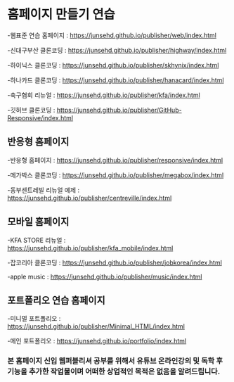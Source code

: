 <h1>홈페이지 만들기 연습</h1>


-웹표준 연습 홈페이지 : https://junsehd.github.io/publisher/web/index.html

-신대구부산 클론코딩 : https://junsehd.github.io/publisher/highway/index.html

-하이닉스 클론코딩 : https://junsehd.github.io/publisher/skhynix/index.html

-하나카드 클론코딩 : https://junsehd.github.io/publisher/hanacard/index.html

-축구협회 리뉴얼 : https://junsehd.github.io/publisher/kfa/index.html

-깃허브 클론코딩 : https://junsehd.github.io/publisher/GitHub-Responsive/index.html


<h2>반응형 홈페이지</h2>

-반응형 홈페이지 : https://junsehd.github.io/publisher/responsive/index.html

-메가박스 클론코딩 : https://junsehd.github.io/publisher/megabox/index.html

-동부센트레빌 리뉴얼 예제 : https://junsehd.github.io/publisher/centreville/index.html


<h2>모바일 홈페이지</h2>

-KFA STORE 리뉴얼 : https://junsehd.github.io/publisher/kfa_mobile/index.html

-잡코리아 클론코딩 : https://junsehd.github.io/publisher/jobkorea/index.html

-apple music : https://junsehd.github.io/publisher/music/index.html

<h2>포트폴리오 연습 홈페이지</h2>

-미니멀 포트폴리오 :  https://junsehd.github.io/publisher/Minimal_HTML/index.html

-메인 포트폴리오 : https://junsehd.github.io/portfolio/index.html




<h3>본 홈페이지 신입 웹퍼블리셔 공부를 위해서 유튜브 온라인강의 및 독학 후 기능을 추가한 작업물이며 어떠한 상업적인 목적은 없음을 알려드립니다.</h3>

